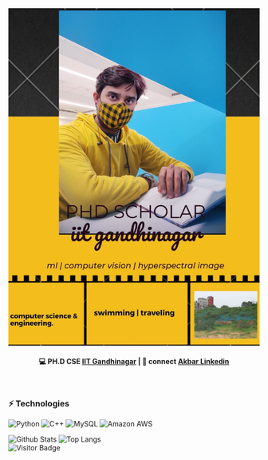 <!--
- 👋 Hi, I’m @aamaanakbar
- 👀 I’m interested in ...
- 🌱 I’m currently learning ...
- 💞️ I’m looking to collaborate on ...
- 📫 How to reach me ...


aamaanakbar/aamaanakbar is a ✨ special ✨ repository because its `README.md` (this file) appears on your GitHub profile.
You can click the Preview link to take a look at your changes.
--->

<div align="center">
<img max-width=200 src="https://raw.githubusercontent.com/aamaanakbar/aamaanakbar/main/assets/github.png"/>
</div>
<h4 align="center">
💻 PH.D CSE <a href="https://www.linkedin.com/school/indian-institute-of-technology-gandhinagar-iitgn-/?originalSubdomain=in">IIT Gandhinagar</a> | 💬 connect <a href="https://www.linkedin.com/in/aamaanakbar//">Akbar Linkedin</a>
</h4>

<br/>
<h3 align="left">
⚡ Technologies
</h3>

![Python](https://img.shields.io/badge/-Python-black?style=flat-square&logo=Python)
![C++](https://img.shields.io/badge/-C++-00599C?style=flat-square&logo=c)
![MySQL](https://img.shields.io/badge/-MySQL-black?style=flat-square&logo=mysql)
![Amazon AWS](https://img.shields.io/badge/Amazon%20AWS-232F3E?style=flat-square&logo=amazon-aws)


![Github Stats](https://github-readme-stats.vercel.app/api?username=aamaanakbar&count_private=true&show_icons=true) ![Top Langs](https://github-readme-stats.vercel.app/api/top-langs/?username=aamaanakbar&hide=javascript,html,dart,ruby&layout=compact)  
![Visitor Badge](https://visitor-badge.laobi.icu/badge?page_id=aamaanakbar)
